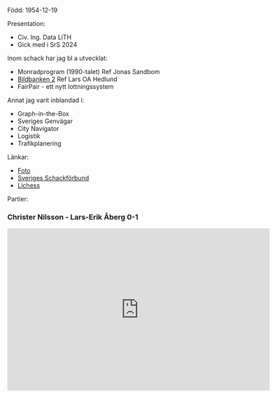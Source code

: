 Född: 1954-12-19  

Presentation:

* Civ. Ing. Data LiTH
* Gick med i SrS 2024

Inom schack har jag bl a utvecklat:

* Monradprogram (1990-talet) Ref Jonas Sandbom
* [Bildbanken 2](https://storage.googleapis.com/bildbank2) Ref Lars OA Hedlund
* FairPair - ett nytt lottningssystem

Annat jag varit inblandad i:
* Graph-in-the-Box
* Sveriges Genvägar
* City Navigator
* Logistik
* Trafikplanering

Länkar:

* [Foto](https://storage.googleapis.com/bildbank2/index.html?md5=AvOBdpHx20)
* [Sveriges Schackförbund](https://member.schack.se/ViewPlayerRatingDiagram?memberid=716556)
* [Lichess](https://lichess.org/study/4D1Jqoe4)

Partier:

### Christer Nilsson - Lars-Erik Åberg 0-1

<iframe width="600" height="371" src="https://lichess.org/study/embed/4D1Jqoe4/7WCpJuG6" frameborder=0></iframe>
